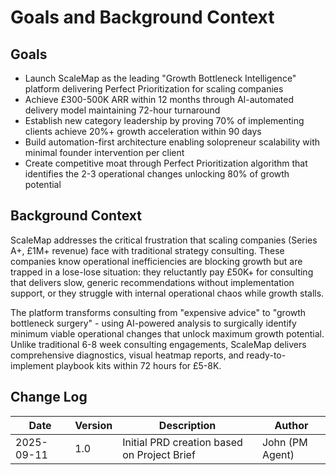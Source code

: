 # Goals and Background Context

## Goals
- Launch ScaleMap as the leading "Growth Bottleneck Intelligence" platform delivering Perfect Prioritization for scaling companies
- Achieve £300-500K ARR within 12 months through AI-automated delivery model maintaining 72-hour turnaround
- Establish new category leadership by proving 70% of implementing clients achieve 20%+ growth acceleration within 90 days
- Build automation-first architecture enabling solopreneur scalability with minimal founder intervention per client
- Create competitive moat through Perfect Prioritization algorithm that identifies the 2-3 operational changes unlocking 80% of growth potential

## Background Context

ScaleMap addresses the critical frustration that scaling companies (Series A+, £1M+ revenue) face with traditional strategy consulting. These companies know operational inefficiencies are blocking growth but are trapped in a lose-lose situation: they reluctantly pay £50K+ for consulting that delivers slow, generic recommendations without implementation support, or they struggle with internal operational chaos while growth stalls.

The platform transforms consulting from "expensive advice" to "growth bottleneck surgery" - using AI-powered analysis to surgically identify minimum viable operational changes that unlock maximum growth potential. Unlike traditional 6-8 week consulting engagements, ScaleMap delivers comprehensive diagnostics, visual heatmap reports, and ready-to-implement playbook kits within 72 hours for £5-8K.

## Change Log
| Date | Version | Description | Author |
|------|---------|-------------|---------|
| 2025-09-11 | 1.0 | Initial PRD creation based on Project Brief | John (PM Agent) |
